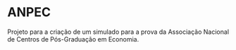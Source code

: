 # ANPEC
Projeto para a criação de um simulado para a prova da Associação Nacional de Centros de Pós-Graduação em Economia.

